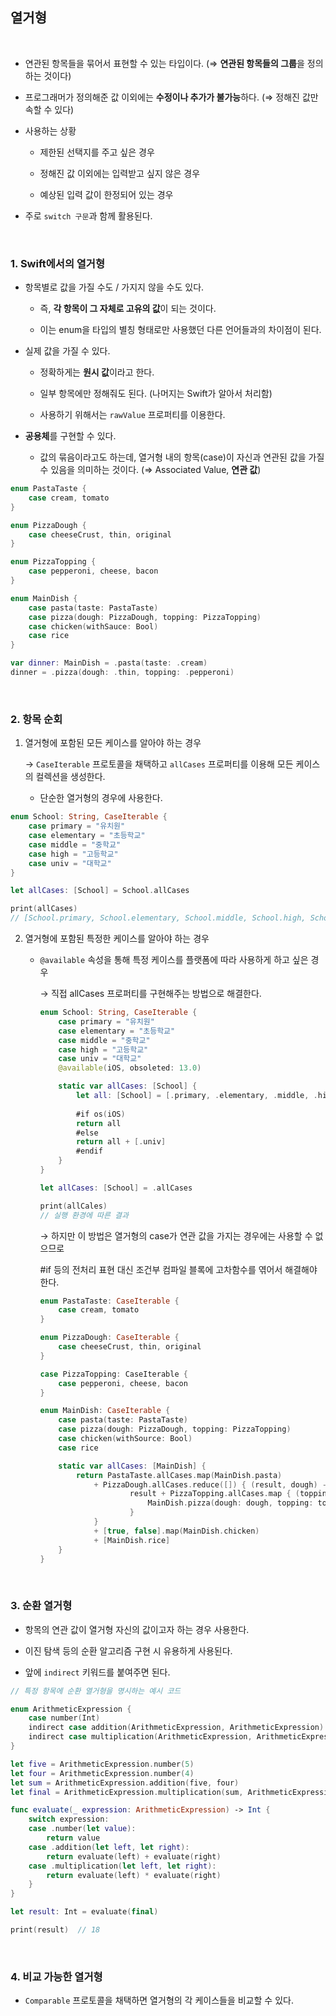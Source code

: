 ## 열거형

<br>

- 연관된 항목들을 묶어서 표현할 수 있는 타입이다. (⇒ **연관된 항목들의 그룹**을 정의하는 것이다)

- 프로그래머가 정의해준 값 이외에는 **수정이나 추가가 불가능**하다. (⇒ 정해진 값만 속할 수 있다)

- 사용하는 상황

	- 제한된 선택지를 주고 싶은 경우
	
	- 정해진 값 이외에는 입력받고 싶지 않은 경우
	
	- 예상된 입력 값이 한정되어 있는 경우

- 주로  `switch 구문`과 함께 활용된다.

<br>

### 1. Swift에서의 열거형

- 항목별로 값을 가질 수도 / 가지지 않을 수도 있다.

    - 즉, **각 항목이 그 자체로 고유의 값**이 되는 것이다.

    - 이는 enum을 타입의 별칭 형태로만 사용했던 다른 언어들과의 차이점이 된다.

- 실제 값을 가질 수 있다.

    - 정확하게는 **원시 값**이라고 한다.

    - 일부 항목에만 정해줘도 된다. (나머지는 Swift가 알아서 처리함)

    - 사용하기 위해서는 `rawValue` 프로퍼티를 이용한다.

- **공용체**를 구현할 수 있다.

    - 값의 묶음이라고도 하는데, 열거형 내의 항목(case)이 자신과 연관된 값을 가질 수 있음을 의미하는 것이다. (⇒ Associated Value, **연관 값**)
        
        

```swift
enum PastaTaste {
	case cream, tomato
}

enum PizzaDough {
	case cheeseCrust, thin, original
}

enum PizzaTopping {
	case pepperoni, cheese, bacon
}

enum MainDish {
	case pasta(taste: PastaTaste)
	case pizza(dough: PizzaDough, topping: PizzaTopping)
	case chicken(withSauce: Bool)
	case rice
}

var dinner: MainDish = .pasta(taste: .cream)
dinner = .pizza(dough: .thin, topping: .pepperoni)
```

<br>


### 2. 항목 순회

1. 열거형에 포함된 모든 케이스를 알아야 하는 경우
    
    → `CaseIterable` 프로토콜을 채택하고 `allCases` 프로퍼티를 이용해 모든 케이스의 컬렉션을 생성한다.
    
    - 단순한 열거형의 경우에 사용한다.
    

```swift
enum School: String, CaseIterable {
	case primary = "유치원"
	case elementary = "초등학교"
	case middle = "중학교"
	case high = "고등학교"
	case univ = "대학교"
}

let allCases: [School] = School.allCases

print(allCases)
// [School.primary, School.elementary, School.middle, School.high, School.univ]
```

2. 열거형에 포함된 특정한 케이스를 알아야 하는 경우
    - `@available` 속성을 통해 특정 케이스를 플랫폼에 따라 사용하게 하고 싶은 경우
        
        → 직접 allCases 프로퍼티를 구현해주는 방법으로 해결한다.
        
        ```swift
        enum School: String, CaseIterable {
        	case primary = "유치원"
        	case elementary = "초등학교"
        	case middle = "중학교"
        	case high = "고등학교"
        	case univ = "대학교"
        	@available(iOS, obsoleted: 13.0)
        
        	static var allCases: [School] {
        		let all: [School] = [.primary, .elementary, .middle, .high]
            
        		#if os(iOS)
        		return all
        		#else
        		return all + [.univ]
        		#endif
        	}
        }
        
        let allCases: [School] = .allCases
        
        print(allCales)
        // 실행 환경에 따른 결과
        ```
        
        → 하지만 이 방법은 열거형의 case가 연관 값을 가지는 경우에는 사용할 수 없으므로 
        
        #if 등의 전처리 표현 대신 조건부 컴파일 블록에 고차함수를 엮어서 해결해야 한다.

        
        ```swift
        enum PastaTaste: CaseIterable {
        	case cream, tomato
        }
        
        enum PizzaDough: CaseIterable {
        	case cheeseCrust, thin, original
        }
        
        case PizzaTopping: CaseIterable {
        	case pepperoni, cheese, bacon
        }
        
        enum MainDish: CaseIterable {
        	case pasta(taste: PastaTaste)
        	case pizza(dough: PizzaDough, topping: PizzaTopping)
        	case chicken(withSource: Bool)
        	case rice
        
        	static var allCases: [MainDish] {
        		return PastaTaste.allCases.map(MainDish.pasta)
        			+ PizzaDough.allCases.reduce([]) { (result, dough) -> [MainDish] in
        					result + PizzaTopping.allCases.map { (topping) -> MainDish in
        						MainDish.pizza(dough: dough, topping: topping)
        					}
        			}
        			+ [true, false].map(MainDish.chicken)
        			+ [MainDish.rice]
        	}
        }
        ```
        
    

<br>

### 3. 순환 열거형

- 항목의 연관 값이 열거형 자신의 값이고자 하는 경우 사용한다.

- 이진 탐색 등의 순환 알고리즘 구현 시 유용하게 사용된다.

- 앞에 `indirect` 키워드를 붙여주면 된다.


```swift
// 특정 항목에 순환 열거형을 명시하는 예시 코드

enum ArithmeticExpression {
	case number(Int)
	indirect case addition(ArithmeticExpression, ArithmeticExpression)
	indirect case multiplication(ArithmeticExpression, ArithmeticExpression)
}

let five = ArithmeticExpression.number(5)
let four = ArithmeticExpression.number(4)
let sum = ArithmeticExpression.addition(five, four)
let final = ArithmeticExpression.multiplication(sum, ArithmeticExpression.number(2))

func evaluate(_ expression: ArithmeticExpression) -> Int {
	switch expression:
	case .number(let value):
		return value
	case .addition(let left, let right):
		return evaluate(left) + evaluate(right)
	case .multiplication(let left, let right):
		return evaluate(left) * evaluate(right)
	}
}

let result: Int = evaluate(final)

print(result)  // 18
```

<br>

### 4. 비교 가능한 열거형

- `Comparable` 프로토콜을 채택하면 열거형의 각 케이스들을 비교할 수 있다.
